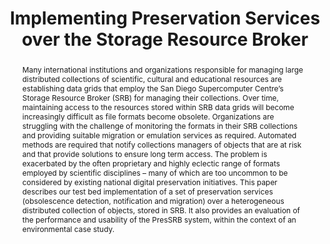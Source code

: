 ---
abstract: Many international institutions and organizations responsible for managing
  large distributed collections of scientific, cultural and educational resources
  are establishing data grids that employ the San Diego Supercomputer Centre’s Storage
  Resource Broker (SRB) for managing their collections. Over time, maintaining access
  to the resources stored within SRB data grids will become increasingly difficult
  as file formats become obsolete. Organizations are struggling with the challenge
  of monitoring the formats in their SRB collections and providing suitable migration
  or emulation services as required. Automated methods are required that notify collections
  managers of objects that are at risk and that provide solutions to ensure long term
  access. The problem is exacerbated by the often proprietary and highly eclectic
  range of formats employed by scientific disciplines – many of which are too uncommon
  to be considered by existing national digital preservation initiatives. This paper
  describes our test bed implementation of a set of preservation services (obsolescence
  detection, notification and migration) over a heterogeneous distributed collection
  of objects, stored in SRB. It also provides an evaluation of the performance and
  usability of the PresSRB system, within the context of an environmental case study.
creators:
- Douglas Kosovic
- Jane Hunter
date: null
document_url: https://services.phaidra.univie.ac.at/api/object/o:294150/download
grand_parent: iPRES
institutions: []
keywords:
- london
landing_page_url: https://phaidra.univie.ac.at/o:294150
language: eng
layout: publication
license: CC BY-SA 3.0 AT
notes_url: null
parent: iPRES 2008
publication_type: paper
size: 103393
slides_url: null
source_name: iPRES
stream_url: null
title: Implementing Preservation Services over the Storage Resource Broker
year: 2008
---